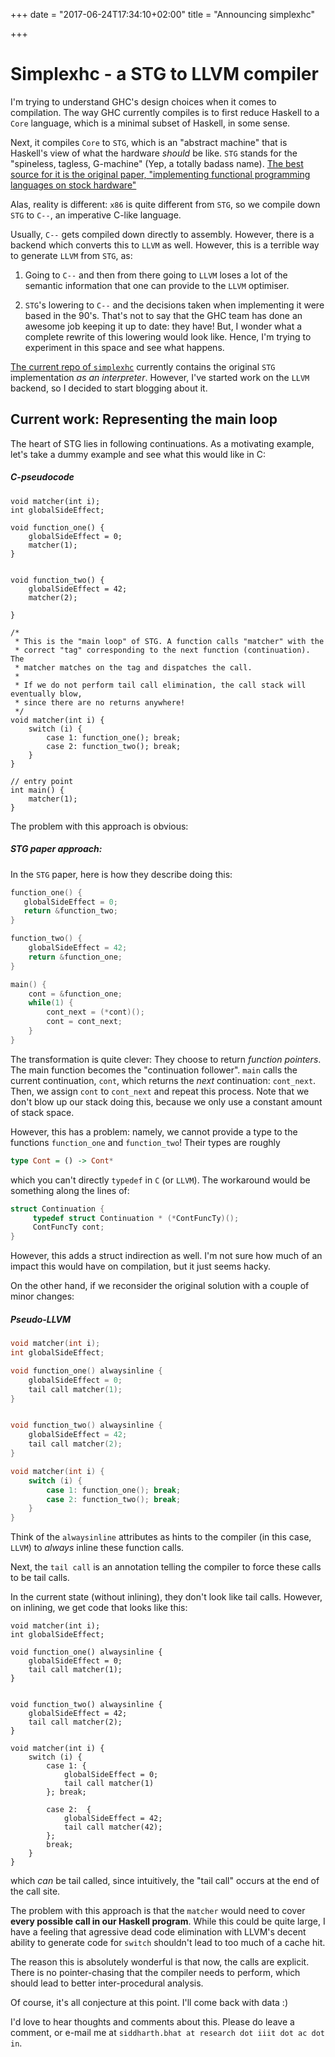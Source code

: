 +++
date = "2017-06-24T17:34:10+02:00"
title = "Announcing simplexhc"

+++

# Simplexhc - a STG to LLVM compiler

I'm trying to understand GHC's design choices when it comes to compilation. The way GHC currently compiles
is to first reduce Haskell to a `Core` language, which is a minimal subset of Haskell, in some sense.

Next, it compiles `Core` to `STG`, which is an "abstract machine" that is Haskell's view of
what the hardware *should* be like. `STG` stands for the "spineless, tagless, G-machine"
(Yep, a totally badass name). [The best source for it is the original paper, "implementing functional programming languages on stock hardware"](https://www.dcc.fc.up.pt/~pbv/aulas/linguagens/peytonjones92implementing.pdf)

Alas, reality is different: `x86` is quite different from `STG`, so we compile down `STG` to
`C--`, an imperative C-like language. 

Usually, `C--` gets compiled down directly to assembly. However, there is a backend which
converts this to `LLVM` as well. However, this is a terrible way to generate `LLVM` from `STG`, as:

1. Going to `C--` and then from there going to `LLVM` loses a lot of the semantic information that
one can provide to the `LLVM` optimiser.

2. `STG`'s lowering to `C--` and the decisions taken when implementing it were based in the 90's. That's not to 
say that the GHC team has done an awesome job keeping it up to date: they have! But, I wonder what a complete rewrite of this lowering would look like. Hence, I'm trying to experiment in this space and see what happens.

[The current repo of `simplexhc`](https://github.com/bollu/simplexhc) currently contains the original `STG` implementation *as an interpreter*. However, I've started work on the `LLVM` backend, so I decided to start blogging about it.


## Current work: Representing the main loop

The heart of STG lies in following continuations.
As a motivating example, let's take a dummy example and see what
this would like in C:

##### C-pseudocode

```lang=c
void matcher(int i);
int globalSideEffect;

void function_one() {
    globalSideEffect = 0;
    matcher(1);
}


void function_two() {
    globalSideEffect = 42;
    matcher(2);
    
}

/*
 * This is the "main loop" of STG. A function calls "matcher" with the
 * correct "tag" corresponding to the next function (continuation). The 
 * matcher matches on the tag and dispatches the call.
 *
 * If we do not perform tail call elimination, the call stack will eventually blow,
 * since there are no returns anywhere!
 */
void matcher(int i) {
    switch (i) {
        case 1: function_one(); break;
        case 2: function_two(); break;
    }
}

// entry point
int main() {
    matcher(1);
}
```

The problem with this approach is obvious:

##### STG paper approach:

In the `STG` paper, here is how they describe doing this:

```cpp
function_one() {
   globalSideEffect = 0;
   return &function_two;
}

function_two() {
    globalSideEffect = 42;
    return &function_one;
}

main() {
    cont = &function_one;
    while(1) {
        cont_next = (*cont)();
        cont = cont_next;
    }
}
```
The transformation is quite clever: They choose to return *function pointers*.
The main function becomes the "continuation follower". `main` calls the
current continuation, `cont`, which returns the _next_ continuation: `cont_next`.
Then, we assign `cont` to `cont_next` and repeat this process. Note that
we don't blow up our stack doing this, because we only use a constant amount of
stack space.

However, this has a problem: namely, we cannot provide a type to the functions
`function_one` and `function_two`! Their types are roughly

```haskell
type Cont = () -> Cont*
```

which you can't directly `typedef` in `C` (or `LLVM`). The workaround would
be something along the lines of:

```cpp
struct Continuation {
     typedef struct Continuation * (*ContFuncTy)();
     ContFuncTy cont;
}
```

However, this adds a struct indirection as well. I'm not sure how much of an
impact this would have on compilation, but it just seems hacky.


On the other hand, if we reconsider the original solution with a couple of
minor changes:

##### Pseudo-LLVM

```cpp
void matcher(int i);
int globalSideEffect;

void function_one() alwaysinline {
    globalSideEffect = 0;
    tail call matcher(1);
}


void function_two() alwaysinline {
    globalSideEffect = 42;
    tail call matcher(2);
}

void matcher(int i) {
    switch (i) {
        case 1: function_one(); break;
        case 2: function_two(); break;
    }
}
```

Think of the `alwaysinline` attributes as hints to the compiler (in this case, `LLVM`)
to _always_ inline these function calls.

Next, the `tail call` is an annotation telling the compiler to force these calls to
be tail calls.

In the current state (without inlining), they don't look like tail calls. However,
on inlining, we get code that looks like this:



```lang=c
void matcher(int i);
int globalSideEffect;

void function_one() alwaysinline {
    globalSideEffect = 0;
    tail call matcher(1);
}


void function_two() alwaysinline {
    globalSideEffect = 42;
    tail call matcher(2);
}

void matcher(int i) {
    switch (i) {
        case 1: {
            globalSideEffect = 0;
            tail call matcher(1)
        }; break;

        case 2:  {
            globalSideEffect = 42;
            tail call matcher(42);
        };
        break;
    }
}
```

which _can_ be tail called, since intuitively, the "tail call" occurs
at the end of the call site.


The problem with this approach is that the `matcher` would need to cover
**every possible call in our Haskell program**. While this could be
quite large, I have a feeling that agressive dead code elimination with LLVM's
decent ability to generate code for `switch` shouldn't lead to too much of a
cache hit.

The reason this is absolutely wonderful is that now, the calls are explicit. There
is no pointer-chasing that the compiler needs to perform, which should lead to
better inter-procedural analysis.

Of course, it's all conjecture at this point. I'll come back with data :)

I'd love to hear thoughts and comments about this. Please do leave a comment,
or e-mail me at `siddharth.bhat at research dot iiit dot ac dot in`.
